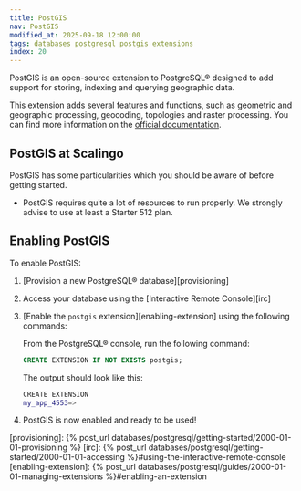 ```yaml
---
title: PostGIS
nav: PostGIS
modified_at: 2025-09-18 12:00:00
tags: databases postgresql postgis extensions
index: 20
---
```


PostGIS is an open-source extension to PostgreSQL® designed to add support for
storing, indexing and querying geographic data.

This extension adds several features and functions, such as geometric and
geographic processing, geocoding, topologies and raster processing. You can find
more information on the [official documentation][official_doc].


## PostGIS at Scalingo

PostGIS has some particularities which you should be aware of before getting
started.

- PostGIS requires quite a lot of resources to run properly. We strongly advise
  to use at least a Starter 512 plan.


## Enabling PostGIS

To enable PostGIS:
1. [Provision a new PostgreSQL® database][provisioning]
2. Access your database using the [Interactive Remote Console][irc]
3. [Enable the `postgis` extension][enabling-extension] using the following commands:

    From the PostgreSQL® console, run the following command:

    ```sql
    CREATE EXTENSION IF NOT EXISTS postgis;
    ```

    The output should look like this:

    ```bash
    CREATE EXTENSION
    my_app_4553=>
    ```

4. PostGIS is now enabled and ready to be used!


[official_doc]: https://postgis.net/documentation/

[provisioning]: {% post_url databases/postgresql/getting-started/2000-01-01-provisioning %}
[irc]: {% post_url databases/postgresql/getting-started/2000-01-01-accessing %}#using-the-interactive-remote-console
[enabling-extension]: {% post_url databases/postgresql/guides/2000-01-01-managing-extensions %}#enabling-an-extension
